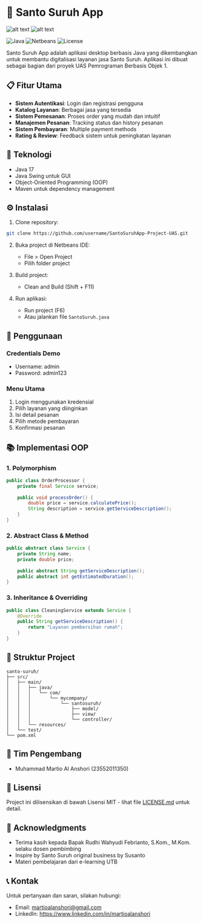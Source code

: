 # 🌟 Santo Suruh App
![alt text](?raw=true)
![alt text](?raw=true)

![Java](https://img.shields.io/badge/Java-17-orange)
![Netbeans](https://img.shields.io/badge/Netbeans-17-blue)
![License](https://img.shields.io/badge/license-MIT-green)

Santo Suruh App adalah aplikasi desktop berbasis Java yang dikembangkan untuk membantu digitalisasi layanan jasa Santo Suruh. Aplikasi ini dibuat sebagai bagian dari proyek UAS Pemrograman Berbasis Objek 1.

## 📋 Fitur Utama

- **Sistem Autentikasi**: Login dan registrasi pengguna
- **Katalog Layanan**: Berbagai jasa yang tersedia
- **Sistem Pemesanan**: Proses order yang mudah dan intuitif
- **Manajemen Pesanan**: Tracking status dan history pesanan
- **Sistem Pembayaran**: Multiple payment methods
- **Rating & Review**: Feedback sistem untuk peningkatan layanan

## 🔧 Teknologi

- Java 17
- Java Swing untuk GUI
- Object-Oriented Programming (OOP)
- Maven untuk dependency management

## ⚙️ Instalasi

1. Clone repository:
```bash
git clone https://github.com/username/SantoSuruhApp-Project-UAS.git
```

2. Buka project di Netbeans IDE:
   - File > Open Project
   - Pilih folder project

3. Build project:
   - Clean and Build (Shift + F11)

4. Run aplikasi:
   - Run project (F6)
   - Atau jalankan file `SantoSuruh.java`

## 🚀 Penggunaan

### Credentials Demo
- Username: admin
- Password: admin123

### Menu Utama
1. Login menggunakan kredensial
2. Pilih layanan yang diinginkan
3. Isi detail pesanan
4. Pilih metode pembayaran
5. Konfirmasi pesanan

## 📚 Implementasi OOP

### 1. Polymorphism
```java
public class OrderProcessor {
    private final Service service;
    
    public void processOrder() {
        double price = service.calculatePrice();
        String description = service.getServiceDescription();
    }
}
```

### 2. Abstract Class & Method
```java
public abstract class Service {
    private String name;
    private double price;
    
    public abstract String getServiceDescription();
    public abstract int getEstimatedDuration();
}
```

### 3. Inheritance & Overriding
```java
public class CleaningService extends Service {
    @Override
    public String getServiceDescription() {
        return "Layanan pembersihan rumah";
    }
}
```

## 📝 Struktur Project

```
santo-suruh/
├── src/
│   ├── main/
│   │   ├── java/
│   │   │   └── com/
│   │   │       └── mycompany/
│   │   │           └── santosuruh/
│   │   │               ├── model/
│   │   │               ├── view/
│   │   │               └── controller/
│   │   └── resources/
│   └── test/
└── pom.xml
```

## 👥 Tim Pengembang

- Muhammad Martio Al Anshori (23552011350)

## 📄 Lisensi

Project ini dilisensikan di bawah Lisensi MIT - lihat file [LICENSE.md](LICENSE.md) untuk detail.

## 🙏 Acknowledgments

- Terima kasih kepada Bapak Rudhi Wahyudi Febrianto, S.Kom., M.Kom. selaku dosen pembimbing
- Inspire by Santo Suruh original business by Susanto
- Materi pembelajaran dari e-learning UTB

## 📞 Kontak

Untuk pertanyaan dan saran, silakan hubungi:
- Email: martioalanshori@gmail.com
- LinkedIn: https://www.linkedin.com/in/martioalanshori
